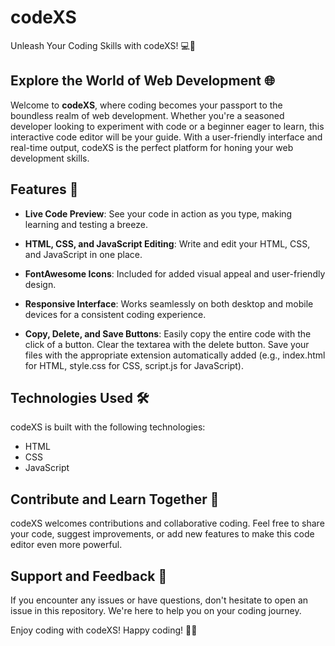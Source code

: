 # codeXS

Unleash Your Coding Skills with codeXS! 💻🚀

## Explore the World of Web Development 🌐

Welcome to **codeXS**, where coding becomes your passport to the boundless realm of web development. Whether you're a seasoned developer looking to experiment with code or a beginner eager to learn, this interactive code editor will be your guide. With a user-friendly interface and real-time output, codeXS is the perfect platform for honing your web development skills.

## Features 🌟

- **Live Code Preview**: See your code in action as you type, making learning and testing a breeze.

- **HTML, CSS, and JavaScript Editing**: Write and edit your HTML, CSS, and JavaScript in one place.

- **FontAwesome Icons**: Included for added visual appeal and user-friendly design.

- **Responsive Interface**: Works seamlessly on both desktop and mobile devices for a consistent coding experience.

- **Copy, Delete, and Save Buttons**: Easily copy the entire code with the click of a button. Clear the textarea with the delete button. Save your files with the appropriate extension automatically added (e.g., index.html for HTML, style.css for CSS, script.js for JavaScript).

## Technologies Used 🛠️

codeXS is built with the following technologies:

- HTML
- CSS
- JavaScript

## Contribute and Learn Together 🤝

codeXS welcomes contributions and collaborative coding. Feel free to share your code, suggest improvements, or add new features to make this code editor even more powerful.

## Support and Feedback 💬

If you encounter any issues or have questions, don't hesitate to open an issue in this repository. We're here to help you on your coding journey.

Enjoy coding with codeXS! Happy coding! 🚀🎉
